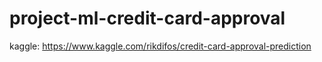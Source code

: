 # project-ml-credit-card-approval

kaggle: https://www.kaggle.com/rikdifos/credit-card-approval-prediction
